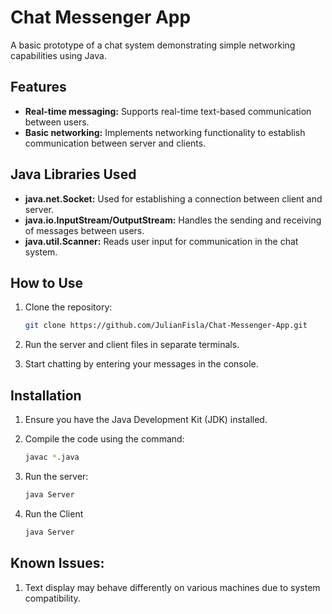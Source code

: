 # Chat Messenger App

A basic prototype of a chat system demonstrating simple networking capabilities using Java.

## Features

- **Real-time messaging:** Supports real-time text-based communication between users.
- **Basic networking:** Implements networking functionality to establish communication between server and clients.

## Java Libraries Used

- **java.net.Socket:** Used for establishing a connection between client and server.
- **java.io.InputStream/OutputStream:** Handles the sending and receiving of messages between users.
- **java.util.Scanner:** Reads user input for communication in the chat system.

## How to Use

1. Clone the repository:
   
   ```bash
   git clone https://github.com/JulianFisla/Chat-Messenger-App.git
   ```
   
3. Run the server and client files in separate terminals.
   
5. Start chatting by entering your messages in the console.

## Installation

1. Ensure you have the Java Development Kit (JDK) installed.
   
2. Compile the code using the command:

   ```bash
   javac *.java
   ```
   
3. Run the server:

   ```bash
   java Server
   ```

4. Run the Client

   ```bash
   java Server
   ```

## Known Issues:

1. Text display may behave differently on various machines due to system compatibility.
